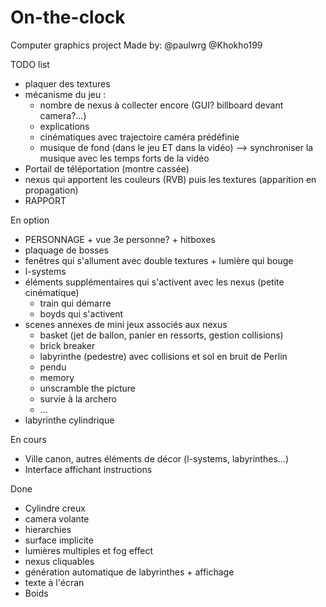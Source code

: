 # On-the-clock
Computer graphics project
Made by:
@paulwrg
@Khokho199

TODO list
 - plaquer des textures
 - mécanisme du jeu :
    - nombre de nexus à collecter encore (GUI? billboard devant camera?...)
    - explications
    - cinématiques avec trajectoire caméra prédéfinie
    - musique de fond (dans le jeu ET dans la vidéo) --> synchroniser la musique avec les temps forts de la vidéo
 - Portail de téléportation (montre cassée)
 - nexus qui apportent les couleurs (RVB) puis les textures (apparition en propagation)
 - RAPPORT

En option
 - PERSONNAGE + vue 3e personne? + hitboxes
 - plaquage de bosses
 - fenêtres qui s'allument avec double textures + lumière qui bouge
 - l-systems
 - éléments supplémentaires qui s'activent avec les nexus (petite cinématique)
   - train qui démarre
   - boyds qui s'activent
 - scenes annexes de mini jeux associés aux nexus
   - basket (jet de ballon, panier en ressorts, gestion collisions)
   - brick breaker
   - labyrinthe (pedestre) avec collisions et sol en bruit de Perlin
   - pendu
   - memory
   - unscramble the picture
   - survie à la archero
   - ...
 - labyrinthe cylindrique

En cours
 - Ville canon, autres éléments de décor (l-systems, labyrinthes...)
 - Interface affichant instructions

Done
 - Cylindre creux
 - camera volante
 - hierarchies
 - surface implicite
 - lumières multiples et fog effect
 - nexus cliquables
 - génération automatique de labyrinthes + affichage
 - texte à l'écran
 - Boids